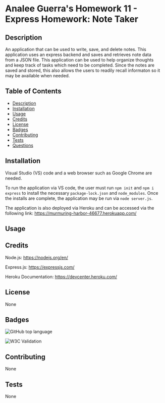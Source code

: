 # Analee Guerra's Homework 11 - Express Homework: Note Taker

## Description

An application that can be used to write, save, and delete notes. This application uses an express backend and saves and retrieves note data from a JSON file. This application can be used to help organize thoughts and keep track of tasks which need to be completed. Since the notes are saved and stored, this also allows the users to readily recall informaton so it may be available when needed.

## Table of Contents

* [Description](#description)
* [Installation](#installation)
* [Usage](#usage)
* [Credits](#credits)
* [License](#license)
* [Badges](#badges)
* [Contributing](#contributing)
* [Tests](#tests)
* [Questions](#questions)

## Installation

Visual Studio (VS) code and a web browser such as Google Chrome are needed. 

To run the application via VS code, the user must run `npm init` and `npm i express` to install the necessary `package-lock.json` and `node_modules`. Once the installs are complete, the application may be run via `node server.js`.

The application is also deployed via Heroku and can be accessed via the following link: https://murmuring-harbor-46677.herokuapp.com/

## Usage


## Credits

Node.js: https://nodejs.org/en/

Express.js: https://expressjs.com/

Heroku Documentation: https://devcenter.heroku.com/

## License

None

## Badges

![GitHub top language](https://img.shields.io/github/languages/top/aguerra1508/11-Homework-Note-taker)

![W3C Validation](https://img.shields.io/w3c-validation/html?targetUrl=https%3A%2F%2Fmurmuring-harbor-46677.herokuapp.com%2F)

## Contributing

None

## Tests

None